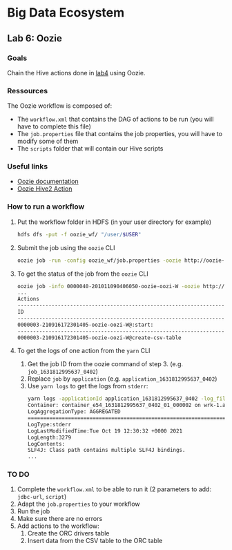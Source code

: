 # Big Data Ecosystem

## Lab 6: Oozie

### Goals

Chain the Hive actions done in [lab4](../lab4) using Oozie.

### Ressources

The Oozie workflow is composed of:

- The `workflow.xml` that contains the DAG of actions to be run (you will have to complete this file)
- The `job.properties` file that contains the job properties, you will have to modify some of them
- The `scripts` folder that will contain our Hive scripts

### Useful links

- [Oozie documentation](https://oozie.apache.org/docs/4.3.1/)
- [Oozie Hive2 Action](https://oozie.apache.org/docs/4.3.1/DG_Hive2ActionExtension.html)

### How to run a workflow

1. Put the workflow folder in HDFS (in your user directory for example)
   ```bash
   hdfs dfs -put -f oozie_wf/ "/user/$USER"
   ```
2. Submit the job using the `oozie` CLI
   ```bash
   oozie job -run -config oozie_wf/job.properties -oozie http://oozie-1.au.adaltas.cloud:11000/oozie
   ```
3. To get the status of the job from the `oozie` CLI

   ```sh
   oozie job -info 0000040-201011090406050-oozie-oozi-W -oozie http://oozie-1.au.adaltas.cloud:11000/oozie
   ...
   Actions
   ------------------------------------------------------------------------------------------------------------------------------------
   ID                                                                            Status    Ext ID                 Ext Status Err Code
   ------------------------------------------------------------------------------------------------------------------------------------
   0000003-210916172301405-oozie-oozi-W@:start:                                  OK        -                      OK         -
   ------------------------------------------------------------------------------------------------------------------------------------
   0000003-210916172301405-oozie-oozi-W@create-csv-table                         OK        job_1631812995637_0402 SUCCEEDED  -
   ```

4. To get the logs of one action from the `yarn` CLI
   1. Get the job ID from the oozie command of step 3. (e.g. `job_1631812995637_0402`)
   2. Replace `job` by `application` (e.g. `application_1631812995637_0402`)
   3. Use `yarn logs` to get the logs from `stderr`:
      ```sh
      yarn logs -applicationId application_1631812995637_0402 -log_files 'stderr'
      Container: container_e54_1631812995637_0402_01_000002 on wrk-1.au.adaltas.cloud_45454_1634646632767
      LogAggregationType: AGGREGATED
      ===================================================================================================
      LogType:stderr
      LogLastModifiedTime:Tue Oct 19 12:30:32 +0000 2021
      LogLength:3279
      LogContents:
      SLF4J: Class path contains multiple SLF4J bindings.
      ...
      ```

### TO DO

1. Complete the `workflow.xml` to be able to run it (2 parameters to add: `jdbc-url`, `script`)
2. Adapt the `job.properties` to your workflow
3. Run the job
4. Make sure there are no errors
5. Add actions to the workflow:
   1. Create the ORC drivers table
   2. Insert data from the CSV table to the ORC table
